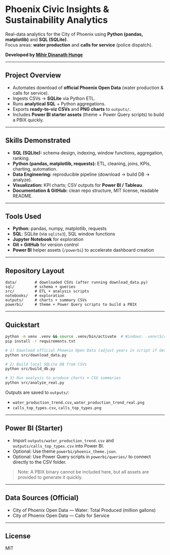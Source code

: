 # Phoenix Civic Insights & Sustainability Analytics

Real-data analytics for the City of Phoenix using **Python (pandas, matplotlib)** and **SQL (SQLite)**.  
Focus areas: **water production** and **calls for service** (police dispatch).

**Developed by [Mihir Dinanath Hunge](https://github.com/mhrhunge)**

---

##  Project Overview
- Automates download of **official Phoenix Open Data** (water production & calls for service).
- Ingests CSVs → **SQLite** via Python ETL.
- Runs **analytical SQL** + Python aggregations.
- Exports **ready-to-viz CSVs** and **PNG charts** to `outputs/`.
- Includes **Power BI starter assets** (theme + Power Query scripts) to build a PBIX quickly.

---

##  Skills Demonstrated
- **SQL (SQLite):** schema design, indexing, window functions, aggregation, ranking.
- **Python (pandas, matplotlib, requests):** ETL, cleaning, joins, KPIs, charting, automation.
- **Data Engineering:** reproducible pipeline (download → build DB → analyze).
- **Visualization:** KPI charts; CSV outputs for **Power BI / Tableau**.
- **Documentation & GitHub:** clean repo structure, MIT license, readable README.

---

##  Tools Used
- **Python**: pandas, numpy, matplotlib, requests
- **SQL**: SQLite (via `sqlite3`), SQL window functions
- **Jupyter Notebook** for exploration
- **Git + GitHub** for version control
- **Power BI** helper assets (`/powerbi`) to accelerate dashboard creation

---

##  Repository Layout
```
data/        # downloaded CSVs (after running download_data.py)
sql/         # schema + queries
src/         # ETL + analysis scripts
notebooks/   # exploration
outputs/     # charts + summary CSVs
powerbi/     # theme + Power Query scripts to build a PBIX
```

---

##  Quickstart
```bash
python -m venv .venv && source .venv/bin/activate  # Windows: .venv\Scripts\activate
pip install -r requirements.txt

# 1) Download official Phoenix Open Data (adjust years in script if desired)
python src/download_data.py

# 2) Build local SQLite DB from CSVs
python src/build_db.py

# 3) Run analysis to produce charts + CSV summaries
python src/analyze_real.py
```

Outputs are saved to `outputs/`:
- `water_production_trend.csv`, `water_production_trend_real.png`
- `calls_top_types.csv`, `calls_top_types.png`

---

##  Power BI (Starter)
- Import `outputs/water_production_trend.csv` and `outputs/calls_top_types.csv` into Power BI.
- Optional: Use theme `powerbi/phoenix_theme.json`.
- Optional: Use Power Query scripts in `powerbi/queries/` to connect directly to the CSV folder.

> Note: A PBIX binary cannot be included here, but all assets are provided to generate it quickly.

---

##  Data Sources (Official)
- City of Phoenix Open Data — Water: Total Produced (million gallons)
- City of Phoenix Open Data — Calls for Service

---

##  License
MIT
